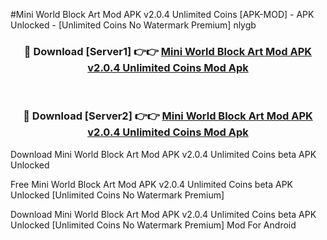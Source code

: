 #Mini World Block Art Mod APK v2.0.4 Unlimited Coins [APK-MOD] - APK Unlocked - [Unlimited Coins No Watermark Premium] nlygb



<div align="center">

<h3>🔴 Download [Server1] 👉👉 <a href="https://momento.my/?title=Mini_World_Block_Art_Mod_APK_v2.0.4_Unlimited_Coins">Mini World Block Art Mod APK v2.0.4 Unlimited Coins Mod Apk</a></h3><br>

<h3>🔴 Download [Server2] 👉👉 <a href="https://momento.my/?title=Mini_World_Block_Art_Mod_APK_v2.0.4_Unlimited_Coins">Mini World Block Art Mod APK v2.0.4 Unlimited Coins Mod Apk</a></h3>
</div>



Download Mini World Block Art Mod APK v2.0.4 Unlimited Coins beta APK Unlocked

Free Mini World Block Art Mod APK v2.0.4 Unlimited Coins beta APK Unlocked [Unlimited Coins No Watermark Premium]

Download Mini World Block Art Mod APK v2.0.4 Unlimited Coins beta APK Unlocked [Unlimited Coins No Watermark Premium] Mod For Android
